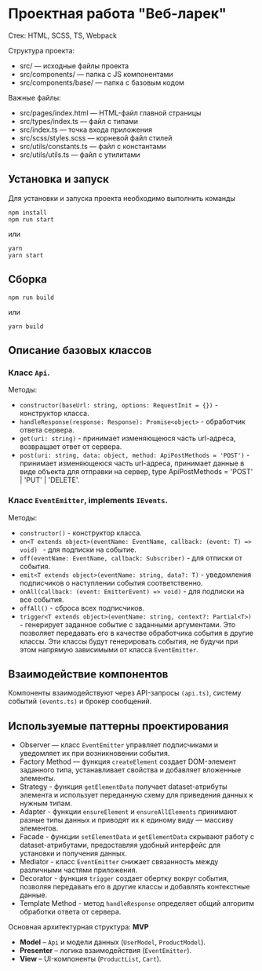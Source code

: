 # Проектная работа "Веб-ларек"

Стек: HTML, SCSS, TS, Webpack

Структура проекта:
- src/ — исходные файлы проекта
- src/components/ — папка с JS компонентами
- src/components/base/ — папка с базовым кодом

Важные файлы:
- src/pages/index.html — HTML-файл главной страницы
- src/types/index.ts — файл с типами
- src/index.ts — точка входа приложения
- src/scss/styles.scss — корневой файл стилей
- src/utils/constants.ts — файл с константами
- src/utils/utils.ts — файл с утилитами


## Установка и запуск
Для установки и запуска проекта необходимо выполнить команды

```
npm install
npm run start
```

или

```
yarn
yarn start
```
## Сборка

```
npm run build
```

или

```
yarn build
```


## Описание базовых классов

### Класс `Api`.

Методы:
- `constructor(baseUrl: string, options: RequestInit = {})` - конструктор класса.
- `handleResponse(response: Response): Promise<object>` - обработчик ответа сервера.
- `get(uri: string)` - принимает изменяющеюся часть url-адреса, возвращает ответ от сервера.
- `post(uri: string, data: object, method: ApiPostMethods = 'POST')` - принимает изменяющеюся часть url-адреса, принимает данные в виде объекта для отправки на сервер, type ApiPostMethods = 'POST' | 'PUT' | 'DELETE'.

### Класс `EventEmitter`, implements `IEvents`.

Методы:
- `constructor()` - конструктор класса.
- `on<T extends object>(eventName: EventName, callback: (event: T) => void) ` - для подписки на событие.
- `off(eventName: EventName, callback: Subscriber)` - для отписки от события.
- `emit<T extends object>(eventName: string, data?: T)` - уведомления подписчиков о наступлении события соответственно.
- `onAll(callback: (event: EmitterEvent) => void)` - для подписки на все события.
- `offAll()` - сброса всех подписчиков.
- `trigger<T extends object>(eventName: string, context?: Partial<T>)` - генерирует заданное событие с заданными аргументами. Это позволяет передавать его в качестве обработчика события в другие классы. Эти классы будут генерировать события, не будучи при этом напрямую зависимыми от класса `EventEmitter`.
  

## Взаимодействие компонентов

Компоненты взаимодействуют через API-запросы `(api.ts)`, систему событий `(events.ts)` и брокер сообщений.


## Используемые паттерны проектирования

* Observer — класс `EventEmitter` управляет подписчиками и уведомляет их при возникновении события.
* Factory Method — функция `createElement` создает DOM-элемент заданного типа, устанавливает свойства и добавляет вложенные элементы.
* Strategy - функция `getElementData` получает dataset-атрибуты элемента и использует переданную схему для приведения данных к нужным типам.
* Adapter - функции `ensureElement` и `ensureAllElements` принимают разные типы данных и приводят их к единому виду — массиву элементов.
* Facade - функции `setElementData` и `getElementData` скрывают работу с dataset-атрибутами, предоставляя удобный интерфейс для установки и получения данных.
* Mediator - класс `EventEmitter` снижает связанность между различными частями приложения.
* Decorator - функция `trigger` создает обертку вокруг события, позволяя передавать его в другие классы и добавлять контекстные данные.
* Template Method - метод `handleResponse` определяет общий алгоритм обработки ответа от сервера.

Основная архитектурная структура: **MVP**  
- **Model** – `Api` и модели данных (`UserModel`, `ProductModel`).
- **Presenter** – логика взаимодействия (`EventEmitter`).
- **View** – UI-компоненты (`ProductList`, `Cart`).
